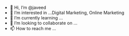 - 👋 Hi, I’m @javeed
- 👀 I’m interested in ...Digital Marketing, Online Marketing 
- 🌱 I’m currently learning ...
- 💞️ I’m looking to collaborate on ...
- 📫 How to reach me ...

<!---
jjavedvee/javedvee is a ✨ special ✨ repository because its `README.md` (this file) appears on your GitHub profile.
You can click the Preview link to take a look at your changes.
--->
